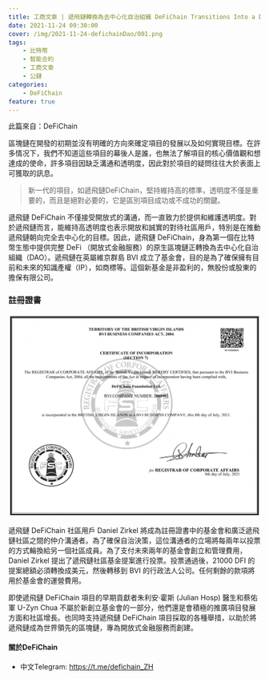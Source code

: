 ```yaml
---
title: 工商文章 | 遞飛鏈轉換為去中心化自治組織 DeFiChain Transitions Into a DAO
date: 2021-11-24 09:30:00
cover: /img/2021-11-24-defichainDao/001.png
tags:
    - 比特幣
    - 智能合約
    - 工商文章
    - 公鏈
categories:
    - DeFiChain
feature: true
---
```


此篇來自：DeFiChain 

區塊鏈在開發的初期並沒有明確的方向來確定項目的發展以及如何實現目標。在許多情况下，我們不知道這些項目的幕後人是誰，也無法了解項目的核心價值觀和想達成的使命，許多項目因缺乏溝通和透明度，因此對於項目的疑問往往大於表面上可獲取的訊息。

> 新一代的項目，如遞飛鏈DeFiChain，堅持維持高的標準，透明度不僅是重要的，而且是絕對必要的，它是區別項目成功或不成功的關鍵。

遞飛鏈 DeFiChain 不僅接受開放式的溝通，而一直致力於提供和維護透明度。對於遞飛鏈而言，能維持高透明度也表示開放和誠實的對待社區用戶，特別是在推動遞飛鏈朝向完全去中心化的目標。因此，遞飛鏈 DeFiChain，身為第一個在比特幣生態中提供完整 DeFi （開放式金融服務）的原生區塊鏈正轉換為去中心化自治組織（DAO）。遞飛鏈在英屬維京群島 BVI 成立了基金會，目的是為了確保擁有目前和未來的知識產權（IP），如商標等。這個新基金是非盈利的，無股份或股東的擔保有限公司。

### 註冊證書

<img src="/img/2021-11-24-defichainDao/002.png">

遞飛鏈 DeFiChain 社區用戶 Daniel Zirkel 將成為註冊證書中的基金會和廣泛遞飛鏈社區之間的仲介溝通者。為了確保自治決策，這位溝通者的立場將每兩年以投票的方式輪換給另一個社區成員。為了支付未來兩年的基金會創立和管理費用，Daniel Zirkel 提出了遞飛鏈社區基金提案進行投票。投票通過後，21000 DFI 的提案總額必須轉換成美元，然後轉移到 BVI 的行政法人公司。任何剩餘的款項將用於基金會的運營費用。

即使遞飛鏈 DeFiChain 項目的早期貢獻者朱利安·霍斯 (Julian Hosp) 醫生和蔡佑軍 U-Zyn Chua 不屬於新創立基金會的一部分，他們還是會積極的推廣項目發展方面和社區增長。也同時支持遞飛鏈 DeFiChain 項目採取的各種舉措，以助於將遞飛鏈成為世界領先的區塊鏈，專為開放式金融服務而創建。

#### 關於DeFiChain
- 中文Telegram: https://t.me/defichain_ZH


